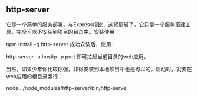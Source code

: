## http-server

它是一个简单的服务部署，与Express相比，这货更轻了，它只是一个服务搭建工具，完全可以不安装到项目的目录中。安装使用：

npm install -g http-server
成功安装后，使用：

http-server -a hostip -p port
即可拉起当前目录的web应用。

当然，如果少年你比较倔强，非得安装到本地项目中也是可以的。启动时，就要在web应用的根目录运行：

node ../node_modules/http-server/bin/http-serve
